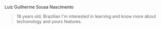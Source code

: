 Luiz Guilherme Sousa Nascimento
> 18 years old.
> Brazilian
> I'm interested in learning and know more about techonology and yours features.
<!---
LuizGuilhermeNascimento/LuizGuilhermeNascimento is a ✨ special ✨ repository because its `README.md` (this file) appears on your GitHub profile.
You can click the Preview link to take a look at your changes.
--->
